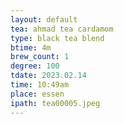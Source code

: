 ```yaml
---
layout: default
tea: ahmad tea cardamom
type: black tea blend
btime: 4m
brew_count: 1
degree: 100
tdate: 2023.02.14
time: 10:49am
place: essen
ipath: tea00005.jpeg
---
```

